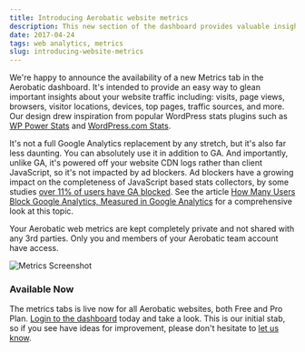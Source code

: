 ```yaml
---
title: Introducing Aerobatic website metrics
description: This new section of the dashboard provides valuable insights into your website traffic including visist, page views, visitor locations, devices, traffic source, and more.
date: 2017-04-24
tags: web analytics, metrics
slug: introducing-website-metrics
---
```


We're happy to announce the availability of a new Metrics tab in the Aerobatic dashboard. It's intended to provide an easy way to glean important insights about your website traffic including: visits, page views, browsers, visitor locations, devices, top pages, traffic sources, and more. Our design drew inspiration from popular WordPress stats plugins such as [WP Power Stats](https://wordpress.org/plugins/wp-power-stats/) and [WordPress.com Stats](https://jetpack.com/support/wordpress-com-stats/).

It's not a full Google Analytics replacement by any stretch, but it's also far less daunting. You can absolutely use it in addition to GA. And importantly, unlike GA, it's powered off your website CDN logs rather than client JavaScript, so it's not impacted by ad blockers. Ad blockers have a growing impact on the completeness of JavaScript based stats collectors, by some studies [over 11% of users have GA blocked](https://www.quantable.com/analytics/how-many-users-block-google-analytics/#update1). See the article [How Many Users Block Google Analytics, Measured in Google Analytics](https://www.quantable.com/analytics/how-many-users-block-google-analytics/) for a comprehensive look at this topic.

Your Aerobatic web metrics are kept completely private and not shared with any 3rd parties. Only you and members of your Aerobatic team account have access.

![Metrics Screenshot](https://www.aerobatic.com/media/blog/metrics-dashboard-screen.png)

### Available Now

The metrics tabs is live now for all Aerobatic websites, both Free and Pro Plan. [Login to the dashboard](https://dashboard.aerobatic.com/login) today and take a look. This is our initial stab, so if you see have ideas for improvement, please don't hesitate to [let us know](mailto:support@aerobatic.com).

